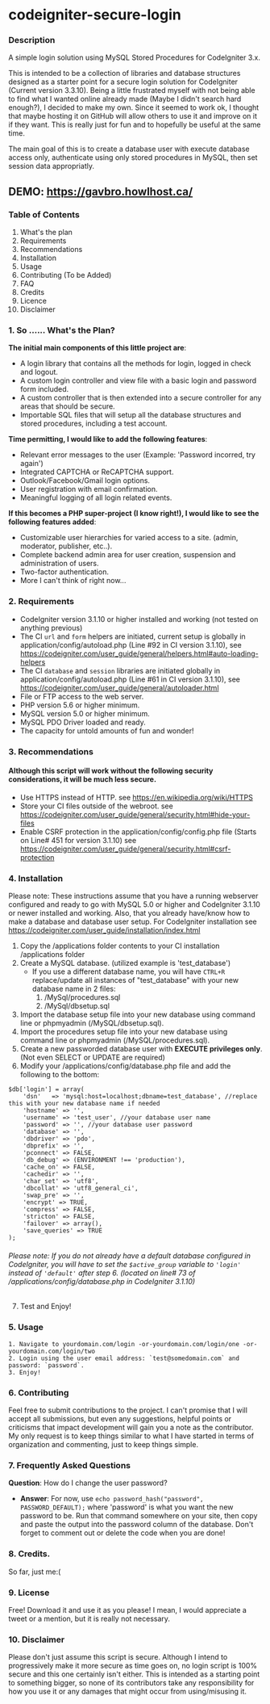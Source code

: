 # codeigniter-secure-login

### Description

A simple login solution using MySQL Stored Procedures for CodeIgniter 3.x.

This is intended to be a collection of libraries and database structures designed as a starter point for a secure login solution for CodeIgniter (Current version 3.3.10). Being a little frustrated myself with not being able to find what I wanted online already made (Maybe I didn't search hard enough?), I decided to make my own. Since it seemed to work ok, I thought that maybe hosting it on GitHub will allow others to use it and improve on it if they want. This is really just for fun and to hopefully be useful at the same time.

The main goal of this is to create a database user with execute database access only, authenticate using only stored procedures in MySQL, then set session data appropriatly. 


## DEMO: https://gavbro.howlhost.ca/


### Table of Contents

1. What's the plan
1. Requirements
1. Recommendations
1. Installation 
1. Usage
1. Contributing (To be Added)
1. FAQ
1. Credits
1. Licence
1. Disclaimer

### 1. So ...... What's the Plan?

**The initial main components of this little project are**:

* A login library that contains all the methods for login, logged in check and logout.
* A custom login controller and view file with a basic login and password form included.
* A custom controller that is then extended into a secure controller for any areas that should be secure.
* Importable SQL files that will setup all the database structures and stored procedures, including a test account.
	
**Time permitting, I would like to add the following features**:

* Relevant error messages to the user (Example: 'Password incorred, try again')
* Integrated CAPTCHA or ReCAPTCHA support.
* Outlook/Facebook/Gmail login options.
* User registration with email confirmation.
* Meaningful logging of all login related events.

**If this becomes a PHP super-project (I know right!), I would like to see the following features added**:

* Customizable user hierarchies for varied access to a site. (admin, moderator, publisher, etc..).
* Complete backend admin area for user creation, suspension and administration of users.
* Two-factor authentication.
* More I can't think of right now...
	
### 2. Requirements

* CodeIgniter version 3.1.10 or higher installed and working (not tested on anything previous)
* The CI `url` and `form` helpers are initiated, current setup is globally in application/config/autoload.php (Line #92 in CI version 3.1.10), see https://codeigniter.com/user_guide/general/helpers.html#auto-loading-helpers
* The CI `database` and `session` libraries are initiated globally in application/config/autoload.php (Line #61 in CI version 3.1.10), see https://codeigniter.com/user_guide/general/autoloader.html
* File or FTP access to the web server.
* PHP version 5.6 or higher minimum.
* MySQL version 5.0 or higher minimum. 
* MySQL PDO Driver loaded and ready.
* The capacity for untold amounts of fun and wonder!

### 3. Recommendations

#### Although this script will work without the following security considerations, it will be much less secure.

* Use HTTPS instead of HTTP. see https://en.wikipedia.org/wiki/HTTPS
* Store your CI files outside of the webroot. see https://codeigniter.com/user_guide/general/security.html#hide-your-files
* Enable CSRF protection in the application/config/config.php file (Starts on Line# 451 for version 3.1.10) see https://codeigniter.com/user_guide/general/security.html#csrf-protection

### 4. Installation

Please note: These instructions assume that you have a running webserver configured and ready to go with MySQL 5.0 or higher and CodeIgniter 3.1.10 or newer installed and working. Also, that you already have/know how to make a database and database user setup. For CodeIgniter installation see https://codeigniter.com/user_guide/installation/index.html

1. Copy the /applications folder contents to your CI installation /applications folder 
2. Create a MySQL database. (utilized example is 'test_database')
	* If you use a different database name, you will have `CTRL+R` replace/update all instances of "test_database" with your new database name in 2 files:
		1. /MySql/procedures.sql
		1. /MySql/dbsetup.sql
3. Import the database setup file into your new database using command line or phpmyadmin (/MySQL/dbsetup.sql).
4. Import the procedures setup file into your new database using command line or phpmyadmin (/MySQL/procedures.sql).
5. Create a new passworded database user with **EXECUTE privileges only**. (Not even SELECT or UPDATE are required)
6. Modify your /applications/config/database.php file and add the following to the bottom:
```
$db['login'] = array(
	'dsn'	=> 'mysql:host=localhost;dbname=test_database', //replace this with your new database name if needed
	'hostname' => '',
	'username' => 'test_user', //your database user name
	'password' => '', //your database user password
	'database' => '',
	'dbdriver' => 'pdo',
	'dbprefix' => '',
	'pconnect' => FALSE,
	'db_debug' => (ENVIRONMENT !== 'production'),
	'cache_on' => FALSE,
	'cachedir' => '',
	'char_set' => 'utf8',
	'dbcollat' => 'utf8_general_ci',
	'swap_pre' => '',
	'encrypt' => TRUE, 
	'compress' => FALSE,
	'stricton' => FALSE,
	'failover' => array(),
	'save_queries' => TRUE
);
```

###### _Please note: If you do not already have a default database configured in CodeIgniter, you will have to set the `$active_group` variable to `'login'` instead of `'default'` after step 6. (located on line# 73 of /applications/config/database.php in CodeIgniter 3.1.10)_

7. Test and Enjoy!

### 5. Usage 

	1. Navigate to yourdomain.com/login -or-yourdomain.com/login/one -or- yourdomain.com/login/two
	2. Login using the user email address: `test@somedomain.com` and password: `password`.
	3. Enjoy!

### 6. Contributing

Feel free to submit contributions to the project. I can't promise that I will accept all submissions, but even any suggestions, helpful points or criticisms that impact development will gain you a note as the contributor. My only request is to keep things similar to what I have started in terms of organization and commenting, just to keep things simple.

### 7. Frequently Asked Questions

**Question**: How do I change the user password?

* __Answer__: For now, use `echo password_hash("password", PASSWORD_DEFAULT);` where 'password' is what you want the new password to be. Run that command somewhere on your site, then copy and paste the output into the password column of the database. Don't forget to comment out or delete the code when you are done!

### 8. Credits.

So far, just me:(

### 9. License

Free! Download it and use it as you please! I mean, I would appreciate a tweet or a mention, but it is really not necessary.

### 10. Disclaimer

Please don't just assume this script is secure. Although I intend to progressively make it more secure as time goes on, no login script is 100% secure and this one certainly isn't either. This is intended as a starting point to something bigger, so none of its contributors take any responsibility for how you use it or any damages that might occur from using/misusing it.

